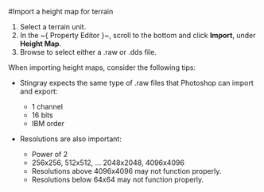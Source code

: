 #Import a height map for terrain

1. Select a terrain unit.
2. In the ~{ Property Editor }~, scroll to the bottom and click **Import**, under **Height Map**.
3. Browse to select either a .raw or .dds file.

When importing height maps, consider the following tips:

- Stingray expects the same type of .raw files that Photoshop can import and export:

    - 1 channel
    - 16 bits
    - IBM order

- Resolutions are also important:

    - Power of 2
    - 256x256, 512x512, … 2048x2048, 4096x4096
    - Resolutions above 4096x4096 may not function properly.
    - Resolutions below 64x64 may not function properly.
